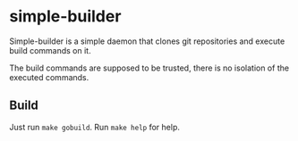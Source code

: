 simple-builder
==============

Simple-builder is a simple daemon that clones git repositories and execute build
commands on it.

The build commands are supposed to be trusted, there is no isolation of the
executed commands.

Build
-----

Just run `make gobuild`. Run `make help` for help.
